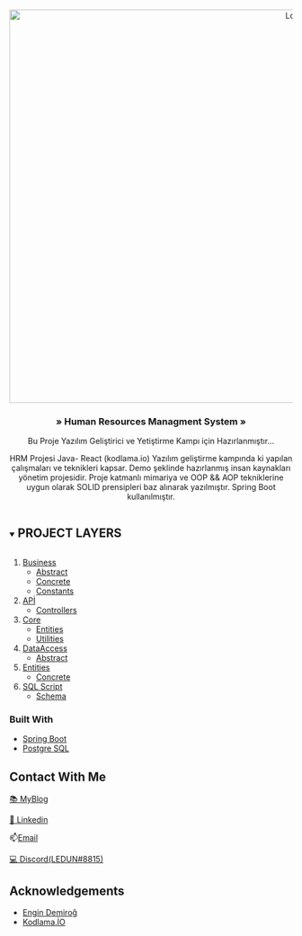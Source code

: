 <!-- PROJECT LOGO -->
<br />
<p align="center">
    <a href="https://github.com/github_username/repo_name">
        <img src="https://i.hizliresim.com/1yft7k.jpg" alt="Logo" width="1000" height="700">
    </a>

<bold><h3 align="center"> » Human Resources Managment System »</h3></bold>

<p align="center">
    Bu Proje Yazılım Geliştirici ve Yetiştirme Kampı için Hazırlanmıştır...
    <br />
    
</p>
</p>

<p align="center">
    HRM Projesi Java- React (kodlama.io) Yazılım geliştirme kampında ki yapılan çalışmaları ve teknikleri kapsar. Demo şeklinde hazırlanmış insan kaynakları yönetim projesidir. 
    Proje katmanlı mimariya ve OOP && AOP tekniklerine uygun olarak SOLID prensipleri baz alınarak yazılmıştır. Spring Boot kullanılmıştır.
    <br />
   
</p>
</p>





<!-- PROJECT LAYERS -->
<details open="open">
    <summary>
        <h2 style="display: inline-block">PROJECT LAYERS </h2>
    </summary>
    <ol>
        <li>
            <a href="#about-the-project">Business</a>
            <ul>
                <li><a href="https://github.com/TarikSogukpinar/HrmsProject/tree/master/src/main/java/hrmsproject/business/abstracts">Abstract</a></li>
                <li><a href="https://github.com/TarikSogukpinar/HrmsProject/tree/master/src/main/java/hrmsproject/business/concretes">Concrete</a></li>
                <li><a href="https://github.com/TarikSogukpinar/HrmsProject/tree/master/src/main/java/hrmsproject/business/constants">Constants</a></li>
            </ul>
        </li>
        <li>
            <a href="#about-the-project">APİ</a>
            <ul>
                <li><a href="https://github.com/TarikSogukpinar/HrmsProject/tree/master/src/main/java/hrmsproject/api/controllers">Controllers</a></li>
            </ul>
        </li>
        <li>
            <a href="#about-the-project">Core</a>
            <ul>
                <li><a href="https://github.com/TarikSogukpinar/HrmsProject/tree/master/src/main/java/hrmsproject/core/entities/concretes">Entities</a></li>
                <li><a href="https://github.com/TarikSogukpinar/HrmsProject/tree/master/src/main/java/hrmsproject/core/utilities">Utilities</a></li>
            </ul>
        </li>
        <li>
            <a href="#about-the-project">DataAccess</a>
            <ul>
                <li><a href="https://github.com/TarikSogukpinar/HrmsProject/tree/master/src/main/java/hrmsproject/dataAccess/abstracts">Abstract</a></li>
            </ul>
        </li>
        <li>
            <a href="#about-the-project">Entities</a>
            <ul>
                <li><a href="https://github.com/TarikSogukpinar/HrmsProject/tree/master/src/main/java/hrmsproject/entities/concretes">Concrete</a></li>
            </ul>
        </li>
        <li>
            <a href="#about-the-project">SQL Script</a>
            <ul>
                <li><a href="https://github.com/TarikSogukpinar/HrmsProject/blob/master/hrms.sql">Schema</a></li>
            </ul>
        </li>
    </ol>
</details>



<!-- ABOUT THE PROJECT
## About The Project

[![Product Name Screen Shot][product-screenshot]](https://example.com)

Here's a blank template to get started:
**To avoid retyping too much info. Do a search and replace with your text editor for the following:**
`github_username`, `repo_name`, `twitter_handle`, `email`, `project_title`, `project_description` -->


### Built With

* [Spring Boot]()
* [Postgre SQL]()






<!-- CONTACT -->
## Contact With Me

[&#128218; MyBlog](https://tariksogukpinar.medium.com)

[&#128221; Linkedin](https://www.linkedin.com/in/tar%C4%B1k-so%C4%9Fukp%C4%B1nar-82a495206/)


&#128235;<a href = "mailto: ledunv@protonmail.com">Email</a>

[&#128187; Discord(LEDUN#8815)]()




<!-- ACKNOWLEDGEMENTS -->
## Acknowledgements

* [Engin Demiroğ]()
* [Kodlama.İO]()

